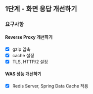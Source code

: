 ## 1단계 - 화면 응답 개선하기
### 요구사항
#### Reverse Proxy 개선하기
- [x] gzip 압축
- [x] cache 설정
- [x] TLS, HTTP/2 설정

#### WAS 성능 개선하기
- [x] Redis Server, Spring Data Cache 적용